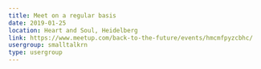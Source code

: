 ```yaml
---
title: Meet on a regular basis
date: 2019-01-25
location: Heart and Soul, Heidelberg
link: https://www.meetup.com/back-to-the-future/events/hmcmfpyzcbhc/
usergroup: smalltalkrn
type: usergroup
---
```

